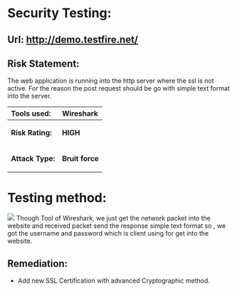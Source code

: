 # Security Testing:
## Url: <http://demo.testfire.net/>
## Risk Statement:
The web application  is running into the http server where the ssl is not active. For the reason the post   request should be go with simple text format into the server.  


|**Tools used:**|Wireshark |
| :- | :- |
|<p>**Risk Rating:**  </p><p></p>|<p>**HIGH** </p><p></p>|
|<p>**Attack Type:**</p><p></p>|<p>**Bruit force** </p><p></p>|

# **Testing  method:** 
![](Aspose.Words.d33b99ae-7948-4cb5-8bde-6419b985d85d.001.png)            Though Tool of Wireshark, we just get the network packet into the website and  received packet send the response simple text format so , we got the username and password which is client using for get into the website. 




##
##  
##







## Remediation:
* Add new  SSL Certification with advanced Cryptographic method. 

